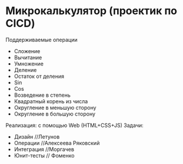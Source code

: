 # Микрокалькулятор (проектик по CICD)

Поддерживаемые операции
+ Сложение
+ Вычитание
+ Умножение
+ Деление
+ Остаток от деления
+ Sin
+ Cos
+ Возведение в степень
+ Квадратный корень из числа
+ Округление в меньшую сторону
+ Округление в большую сторону

Реализация: с помощью Web (HTML+CSS+JS)
Задачи:
+ Дизайн //Летунов
+ Операции //Алексеева Ряковский
+ Интеграция //Моргачев
+ Юнит-тесты // Фоменко

